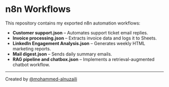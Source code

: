 # n8n Workflows

This repository contains my exported n8n automation workflows:

- **Customer support.json** – Automates support ticket email replies.  
- **Invoice processing.json** – Extracts invoice data and logs it to Sheets.  
- **LinkedIn Engagement Analysis.json** – Generates weekly HTML marketing reports.  
- **Mail digest.json** – Sends daily summary emails.  
- **RAG pipeline and chatbox.json** – Implements a retrieval-augmented chatbot workflow.

---
Created by [@mohammed-alnuzaili](https://github.com/mohammed-alnuzaili)
